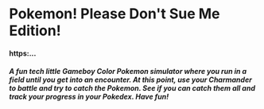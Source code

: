 # Pokemon! Please Don't Sue Me Edition!

#### https:...
#####  A fun tech little Gameboy Color Pokemon simulator where you run in a field until you get into an encounter. At this point, use your Charmander to battle and try to catch the Pokemon. See if you can catch them all and track your progress in your Pokedex. Have fun!
